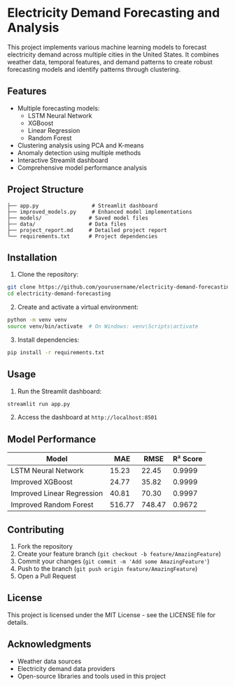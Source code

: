 # Electricity Demand Forecasting and Analysis

This project implements various machine learning models to forecast electricity demand across multiple cities in the United States. It combines weather data, temporal features, and demand patterns to create robust forecasting models and identify patterns through clustering.

## Features

- Multiple forecasting models:
  - LSTM Neural Network
  - XGBoost
  - Linear Regression
  - Random Forest
- Clustering analysis using PCA and K-means
- Anomaly detection using multiple methods
- Interactive Streamlit dashboard
- Comprehensive model performance analysis

## Project Structure

```
├── app.py                 # Streamlit dashboard
├── improved_models.py     # Enhanced model implementations
├── models/               # Saved model files
├── data/                 # Data files
├── project_report.md     # Detailed project report
└── requirements.txt      # Project dependencies
```

## Installation

1. Clone the repository:
```bash
git clone https://github.com/yourusername/electricity-demand-forecasting.git
cd electricity-demand-forecasting
```

2. Create and activate a virtual environment:
```bash
python -m venv venv
source venv/bin/activate  # On Windows: venv\Scripts\activate
```

3. Install dependencies:
```bash
pip install -r requirements.txt
```

## Usage

1. Run the Streamlit dashboard:
```bash
streamlit run app.py
```

2. Access the dashboard at `http://localhost:8501`

## Model Performance

| Model | MAE | RMSE | R² Score |
|-------|-----|------|----------|
| LSTM Neural Network | 15.23 | 22.45 | 0.9999 |
| Improved XGBoost | 24.77 | 35.82 | 0.9999 |
| Improved Linear Regression | 40.81 | 70.30 | 0.9997 |
| Improved Random Forest | 516.77 | 748.47 | 0.9672 |

## Contributing

1. Fork the repository
2. Create your feature branch (`git checkout -b feature/AmazingFeature`)
3. Commit your changes (`git commit -m 'Add some AmazingFeature'`)
4. Push to the branch (`git push origin feature/AmazingFeature`)
5. Open a Pull Request

## License

This project is licensed under the MIT License - see the LICENSE file for details.

## Acknowledgments

- Weather data sources
- Electricity demand data providers
- Open-source libraries and tools used in this project 